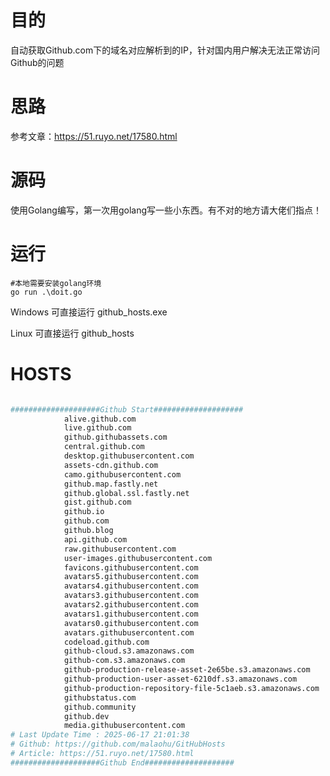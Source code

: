 # 目的
自动获取Github.com下的域名对应解析到的IP，针对国内用户解决无法正常访问Github的问题

# 思路
参考文章：https://51.ruyo.net/17580.html

# 源码
使用Golang编写，第一次用golang写一些小东西。有不对的地方请大佬们指点！

# 运行
```
#本地需要安装golang环境
go run .\doit.go
```

Windows 可直接运行 github_hosts.exe

Linux 可直接运行 github_hosts

# HOSTS

```bash

####################Github Start####################
			alive.github.com
			live.github.com
			github.githubassets.com
			central.github.com
			desktop.githubusercontent.com
			assets-cdn.github.com
			camo.githubusercontent.com
			github.map.fastly.net
			github.global.ssl.fastly.net
			gist.github.com
			github.io
			github.com
			github.blog
			api.github.com
			raw.githubusercontent.com
			user-images.githubusercontent.com
			favicons.githubusercontent.com
			avatars5.githubusercontent.com
			avatars4.githubusercontent.com
			avatars3.githubusercontent.com
			avatars2.githubusercontent.com
			avatars1.githubusercontent.com
			avatars0.githubusercontent.com
			avatars.githubusercontent.com
			codeload.github.com
			github-cloud.s3.amazonaws.com
			github-com.s3.amazonaws.com
			github-production-release-asset-2e65be.s3.amazonaws.com
			github-production-user-asset-6210df.s3.amazonaws.com
			github-production-repository-file-5c1aeb.s3.amazonaws.com
			githubstatus.com
			github.community
			github.dev
			media.githubusercontent.com
# Last Update Time : 2025-06-17 21:01:38 
# Github: https://github.com/malaohu/GitHubHosts 
# Article: https://51.ruyo.net/17580.html 
####################Github End####################

```
